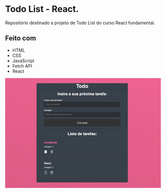 # Todo List - React.
Repositório destinado a projeto de Todo List do curso React fundamental.

## Feito com
- HTML
- CSS
- JavaScript
- Fetch API
- React

![Preview](public/preview.png)